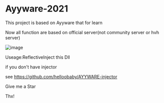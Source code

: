 # Ayyware-2021

This project is based on Ayyware that for learn

Now all function are based on official server(not community server or hvh server)

![image](https://github.com/helloobaby/alwayslose/blob/master/spinbot.gif)


Useage:ReflectiveInject this Dll

if you don't have injector

see https://github.com/helloobaby/AYYWARE-injector


Give me a Star

Thx!
